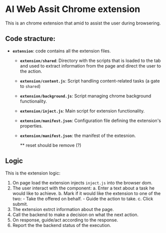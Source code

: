 # AI Web Assit Chrome extension 
This is an chrome extension that amid to assist the user during browsering.

## Code stracture:

- **`extension`**: code contains all the extension files.

    - **`extension/shared`**: Directory with the scripts that is loaded to the tab and used to extract information from the page and direct the user to the action.

    - **`extension/content.js`**: Script handling content-related tasks (a gate to `shared`)

    - **`extension/background.js`**: Script managing chrome background functionality.

    - **`extension/inject.js`**: Main script for extension functionality.

    - **`extension/manifest.json`**: Configuration file defining the extension's properties.

    - **`extension/manifest.json`**: the manifest of the extesnion.

        ** reset should be remove (?)

## Logic

This is the extension logic:
1. On page load the extension injects ```inject.js``` into the browser dom.
2. The user interact with the component:
    a. Enter a text about a task he would like to achieve.
    b. Mark if it would like the extension to one of the two:
        - Take the offered on behalf.
        - Guide the action to take.
    c. Click submit.
3. The extension extrct information about the page.
4. Call the backend to make a decision on what the next action. 
5. On response, guide/act according to the response.
6. Report the the backend status of the execution.